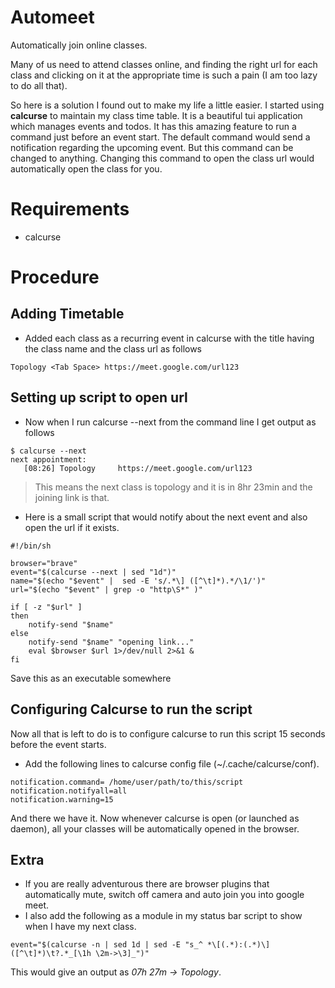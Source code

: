 # Automeet
Automatically join online classes.

Many of us need to attend classes online, and finding the right url for each class and clicking on it at the appropriate time is such a pain (I am too lazy to do all that).

So here is a solution I found out to make my life a little easier.
I started using **calcurse** to maintain my class time table. It is a beautiful tui application which manages events and todos. It has this amazing feature to run a command just before an event start. The default command would send a notification regarding the upcoming event. But this command can be changed to anything. Changing this command to open the class url would automatically open the class for you.

# Requirements
* calcurse

# Procedure

## Adding Timetable

* Added each class as a recurring event in calcurse with the title having the class name and the class url as follows
```
Topology <Tab Space> https://meet.google.com/url123
```

## Setting up script to open url
* Now when I run calcurse --next from the command line I get output as follows
```
$ calcurse --next                                                
next appointment:
   [08:26] Topology		https://meet.google.com/url123
```
> This means the next class is topology and it is in 8hr 23min and the joining link is that.

* Here is a small script that would notify about the next event and also open the url if it exists.
```
#!/bin/sh

browser="brave"
event="$(calcurse --next | sed "1d")"
name="$(echo "$event" |  sed -E 's/.*\] ([^\t]*).*/\1/')"
url="$(echo "$event" | grep -o "http\S*" )"

if [ -z "$url" ] 
then
	notify-send "$name"
else
	notify-send "$name" "opening link..." 
	eval $browser $url 1>/dev/null 2>&1 & 
fi
```
Save this as an executable somewhere

## Configuring Calcurse to run the script
Now all that is left to do is to configure calcurse to run this script 15 seconds before the event starts. 
* Add the following lines to calcurse config file (~/.cache/calcurse/conf).
```
notification.command= /home/user/path/to/this/script
notification.notifyall=all
notification.warning=15
```
And there we have it. Now whenever calcurse is open (or launched as daemon), all your classes will be automatically opened in the browser.

## Extra

* If you are really adventurous there are browser plugins that automatically mute, switch off camera and auto join you into google meet.
* I also add the following as a module in my status bar script to show when I have my next class.
```
event="$(calcurse -n | sed 1d | sed -E "s_^ *\[(.*):(.*)\] ([^\t]*)\t?.*_[\1h \2m->\3]_")" 
```
This would give an output as *07h 27m -> Topology*.

